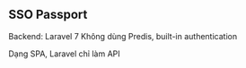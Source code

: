 ## SSO Passport

Backend:
    Laravel 7
    Không dùng Predis, built-in authentication

Dạng SPA, Laravel chỉ làm API
